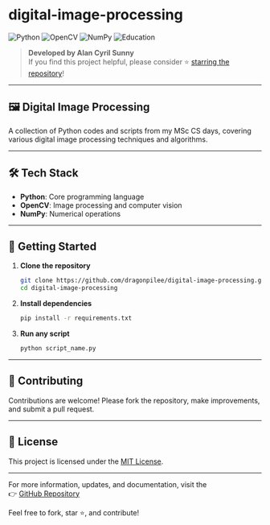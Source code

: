 # digital-image-processing

![Python](https://img.shields.io/badge/Language-Python-blue)
![OpenCV](https://img.shields.io/badge/Computer_Vision-OpenCV-red)
![NumPy](https://img.shields.io/badge/Math-NumPy-purple)
![Education](https://img.shields.io/badge/Use-Academic-green)

> **Developed by Alan Cyril Sunny**  
> If you find this project helpful, please consider ⭐ [starring the repository](https://github.com/dragonpilee/digital-image-processing)!

---

## 🖼️ Digital Image Processing

A collection of Python codes and scripts from my MSc CS days, covering various digital image processing techniques and algorithms.

---

## 🛠️ Tech Stack

- **Python**: Core programming language
- **OpenCV**: Image processing and computer vision
- **NumPy**: Numerical operations

---

## 🚀 Getting Started

1. **Clone the repository**
   ```bash
   git clone https://github.com/dragonpilee/digital-image-processing.git
   cd digital-image-processing
   ```

2. **Install dependencies**
   ```bash
   pip install -r requirements.txt
   ```

3. **Run any script**
   ```bash
   python script_name.py
   ```

---

## 🤝 Contributing

Contributions are welcome! Please fork the repository, make improvements, and submit a pull request.

---

## 📄 License

This project is licensed under the [MIT License](LICENSE).

---

For more information, updates, and documentation, visit the  
👉 [GitHub Repository](https://github.com/dragonpilee/digital-image-processing)

Feel free to fork, star ⭐, and contribute!
